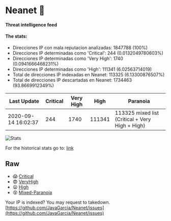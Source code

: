 # Neanet :hocho:
#### Threat intelligence feed
#### The stats:

- Direcciones IP con mala reputacion analizadas: 1847788 (100%)
- Direcciones IP determinadas como 'Critical':  244 (0.0132049780603%)
- Direcciones IP determinadas como 'Very High':  1740 (0.0941666468231%)
- Direcciones IP determinadas como 'High':  111341 (6.02563714019)
- Total de direcciones IP indexadas en Neanet:  113325 (6.13300876507%)
- Total de direcciones IP descartadas en Neanet:  1734463 (93.8669912349%)

| Last Update | Critical | Very High | High | Paranoia |
| --- | --- | --- | --- | --- |
| 2020-09-14 16:02:37 | 244 | 1740 | 111341 | 113325 mixed list (Critical + Very High + High)|

![Stats](https://docs.google.com/spreadsheets/d/e/2PACX-1vSnaNMIXVabIpDJjufMlzH7poXnshF3mgd8Is1g9ytUEzVsP5my4Trn8f-xkoLLQ38xpL3HtmUexLo6/pubchart?oid=501124687&format=image)

For the historical stats go to: [link](/stats.csv)
## Raw
- :scream: [Critical](https://raw.githubusercontent.com/JavaGarcia/Neanet/master/blacklists/neanet_critical.txt)
- :fearful: [VeryHigh](https://raw.githubusercontent.com/JavaGarcia/Neanet/master/blacklists/neanet_veryHigh.txtt)
- :frowning: [High](https://raw.githubusercontent.com/JavaGarcia/Neanet/master/blacklists/neanet_high.txt)
- :dizzy_face: [Mixed-Paranoia](https://raw.githubusercontent.com/JavaGarcia/Neanet/master/blacklists/neanet_all.txt)


Your IP is indexed? You may request to takedown. [https://github.com/JavaGarcia/Neanet/issues](https://github.com/JavaGarcia/Neanet/issues)

















































































































































































































































































































































































































































































































































































































































































































































































































